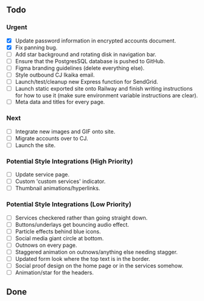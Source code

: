 ## Todo

### Urgent
- [x] Update password information in encrypted accounts document. 
- [x] Fix panning bug.
- [ ] Add star background and rotating disk in navigation bar. 
- [ ] Ensure that the PostgresSQL database is pushed to GitHub.
- [ ] Figma branding guidelines (delete everything else).
- [ ] Style outbound CJ Ikaika email. 
- [ ] Launch/test/cleanup new Express function for SendGrid. 
- [ ] Launch static exported site onto Railway and finish writing instructions for how to use it (make sure environment variable instructions are clear).
- [ ] Meta data and titles for every page. 

### Next
- [ ] Integrate new images and GIF onto site. 
- [ ] Migrate accounts over to CJ.
- [ ] Launch the site.

### Potential Style Integrations (High Priority)
- [ ] Update service page.
- [ ] Custom 'custom services' indicator.
- [ ] Thumbnail animations/hyperlinks.

### Potential Style Integrations (Low Priority)
- [ ] Services checkered rather than going straight down.
- [ ] Buttons/underlays get bouncing audio effect.
- [ ] Particle effects behind blue icons.
- [ ] Social media giant circle at bottom.
- [ ] Outnows on every page.
- [ ] Staggered animation on outnows/anything else needing stagger.
- [ ] Updated form look where the top text is in the border.
- [ ] Social proof design on the home page or in the services somehow.
- [ ] Animation/star for the headers. 

## Done

